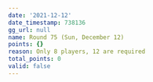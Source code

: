 ```yaml
---
date: '2021-12-12'
date_timestamp: 738136
gg_url: null
name: Round 75 (Sun, December 12)
points: {}
reason: Only 8 players, 12 are required
total_points: 0
valid: false
---
```


